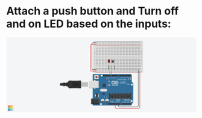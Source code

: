 # Attach a push button and Turn off and on LED based on the inputs:

 ![Circuit diagram](/images/P3.png)




